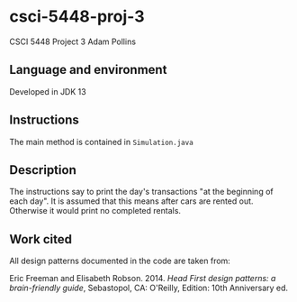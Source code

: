 # csci-5448-proj-3
 CSCI 5448 Project 3
 Adam Pollins

## Language and environment
Developed in JDK 13

## Instructions
The main method is contained in `Simulation.java`

## Description

The instructions say to print the day's transactions "at the beginning of each day". It is assumed that this means after cars are rented out. Otherwise it would print no completed rentals.

## Work cited
All design patterns documented in the code are taken from:

Eric Freeman and Elisabeth Robson. 2014. *Head First design patterns: a brain-friendly guide*, Sebastopol, CA: O'Reilly, Edition: 10th Anniversary ed.
